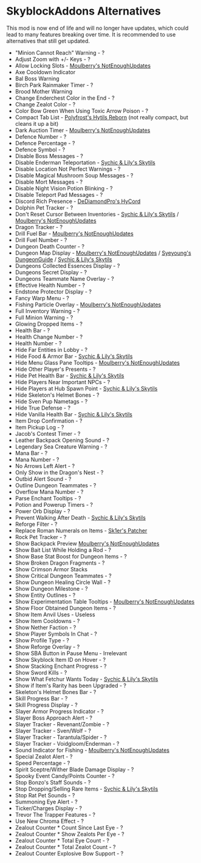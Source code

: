 # SkyblockAddons Alternatives

This mod is now end of life and 
will no longer have updates, which 
could lead to many features breaking 
over time. It is recommended to use 
alternatives that still get updated.

* "Minion Cannot Reach" Warning - ?
* Adjust Zoom with +/- Keys - ?
* Allow Locking Slots - [Moulberry's NotEnoughUpdates](https://github.com/Moulberry/NotEnoughUpdates/releases/latest)
* Axe Cooldown Indicator
* Bal Boss Warning
* Birch Park Rainmaker Timer - ?
* Brood Mother Warning
* Change Enderchest Color in the End - ?
* Change Zealot Color - ?
* Color Bow Green When Using Toxic Arrow Poison - ?
* Compact Tab List - [Polyfrost's Hytils Reborn](https://github.com/Polyfrost/Hytils-Reborn/releases/latest) (not really compact, but cleans it up a bit)
* Dark Auction Timer - [Moulberry's NotEnoughUpdates](https://github.com/Moulberry/NotEnoughUpdates/releases/latest)
* Defence Number - ?
* Defence Percentage - ?
* Defence Symbol - ?
* Disable Boss Messages - ?
* Disable Enderman Teleportation - [Sychic & Lily's Skytils](https://github.com/Skytils/SkytilsMod/releases/latest)
* Disable Location Not Perfect Warnings - ?
* Disable Magical Mushroom Soup Messages - ?
* Disable Mort Messages - ?
* Disable Night Vision Potion Blinking - ?
* Disable Teleport Pad Messages - ?
* Discord Rich Presence - [DeDiamondPro's HyCord](https://github.com/DeDiamondPro/HyCord/releases/latest)
* Dolphin Pet Tracker - ?
* Don't Reset Cursor Between Inventories - [Sychic & Lily's Skytils](https://github.com/Skytils/SkytilsMod/releases/latest) / [Moulberry's NotEnoughUpdates](https://github.com/Moulberry/NotEnoughUpdates/releases/latest)
* Dragon Tracker - ?
* Drill Fuel Bar - [Moulberry's NotEnoughUpdates](https://github.com/Moulberry/NotEnoughUpdates/releases/latest)
* Drill Fuel Number - ?
* Dungeon Death Counter - ?
* Dungeon Map Display - [Moulberry's NotEnoughUpdates](https://github.com/Moulberry/NotEnoughUpdates/releases/latest) / [Syeyoung's DungeonGuide](https://github.com/Dungeons-Guide/Skyblock-Dungeons-Guide/releases/latest) / [Sychic & Lily's Skytils](https://github.com/Skytils/SkytilsMod/releases/latest)
* Dungeons Collected Essences Display - ?
* Dungeons Secret Display  - ?
* Dungeons Teammate Name Overlay - ?
* Effective Health Number - ?
* Endstone Protector Display - ?
* Fancy Warp Menu - ?
* Fishing Particle Overlay - [Moulberry's NotEnoughUpdates](https://github.com/Moulberry/NotEnoughUpdates/releases/latest)
* Full Inventory Warning - ?
* Full Minion Warning - ?
* Glowing Dropped Items  - ?
* Health Bar - ?
* Health Change Number - ?
* Health Number - ?
* Hide Far Entities in Lobby - ?
* Hide Food & Armor Bar - [Sychic & Lily's Skytils](https://github.com/Skytils/SkytilsMod/releases/latest)
* Hide Menu Glass Pane Tooltips - [Moulberry's NotEnoughUpdates](https://github.com/Moulberry/NotEnoughUpdates/releases/latest)
* Hide Other Player's Presents - ?
* Hide Pet Health Bar - [Sychic & Lily's Skytils](https://github.com/Skytils/SkytilsMod/releases/latest)
* Hide Players Near Important NPCs - ?
* Hide Players at Hub Spawn Point - [Sychic & Lily's Skytils](https://github.com/Skytils/SkytilsMod/releases/latest)
* Hide Skeleton's Helmet Bones - ?
* Hide Sven Pup Nametags - ?
* Hide True Defense - ?
* Hide Vanilla Health Bar - [Sychic & Lily's Skytils](https://github.com/Skytils/SkytilsMod/releases/latest)
* Item Drop Confirmation - ?
* Item Pickup Log - ?
* Jacob's Contest Timer - ?
* Leather Backpack Opening Sound - ?
* Legendary Sea Creature Warning - ?
* Mana Bar - ?
* Mana Number - ?
* No Arrows Left Alert - ?
* Only Show in the Dragon's Nest - ?
* Outbid Alert Sound - ?
* Outline Dungeon Teammates - ?
* Overflow Mana Number - ?
* Parse Enchant Tooltips - ?
* Potion and Powerup Timers - ?
* Power Orb Display - ?
* Prevent Walking After Death - [Sychic & Lily's Skytils](https://github.com/Skytils/SkytilsMod/releases/latest)
* Reforge Filter - ?
* Replace Roman Numerals on Items - [Sk1er's Patcher](https://sk1er.club/mods/patcher)
* Rock Pet Tracker - ?
* Show Backpack Preview [Moulberry's NotEnoughUpdates](https://github.com/Moulberry/NotEnoughUpdates/releases/latest)
* Show Bait List While Holding a Rod - ?
* Show Base Stat Boost for Dungeon Items - ?
* Show Broken Dragon Fragments - ?
* Show Crimson Armor Stacks
* Show Critical Dungeon Teammates  - ?
* Show Dungeon Healing Circle Wall - ?
* Show Dungeon Milestone - ?
* Show Entity Outlines - ?
* Show Experimentation Table Tooltips - [Moulberry's NotEnoughUpdates](https://github.com/Moulberry/NotEnoughUpdates/releases/latest)
* Show Floor Obtained Dungeon Items - ?
* Show Item Anvil Uses - Useless
* Show Item Cooldowns - ?
* Show Nether Faction - ?
* Show Player Symbols In Chat - ?
* Show Profile Type - ?
* Show Reforge Overlay - ?
* Show SBA Button in Pause Menu - Irrelevant
* Show Skyblock Item ID on Hover - ?
* Show Stacking Enchant Progress - ?
* Show Sword Kills - ?
* Show What Fetchur Wants Today - [Sychic & Lily's Skytils](https://github.com/Skytils/SkytilsMod/releases/latest)
* Show if Item's Rarity has been Upgraded - ?
* Skeleton's Helmet Bones Bar - ?
* Skill Progress Bar - ?
* Skill Progress Display - ?
* Slayer Armor Progress Indicator - ?
* Slayer Boss Approach Alert - ?
* Slayer Tracker - Revenant/Zombie - ?
* Slayer Tracker - Sven/Wolf - ?
* Slayer Tracker - Tarantula/Spider - ?
* Slayer Tracker - Voidgloom/Enderman - ?
* Sound Indicator for Fishing - [Moulberry's NotEnoughUpdates](https://github.com/Moulberry/NotEnoughUpdates/releases/latest)
* Special Zealot Alert - ?
* Speed Percentage - ?
* Spirit Sceptre/Wither Blade Damage Display - ?
* Spooky Event Candy/Points Counter - ?
* Stop Bonzo's Staff Sounds - ?
* Stop Dropping/Selling Rare Items - [Sychic & Lily's Skytils](https://github.com/Skytils/SkytilsMod/releases/latest)
* Stop Rat Pet Sounds - ?
* Summoning Eye Alert - ?
* Ticker/Charges Display - ?
* Trevor The Trapper Features - ?
* Use New Chroma Effect - ?
* Zealout Counter * Count Since Last Eye - ?
* Zealout Counter * Show Zealots Per Eye - ?
* Zealout Counter * Total Eye Count - ?
* Zealout Counter * Total Zealot Count - ?
* Zealout Counter Explosive Bow Support - ?
